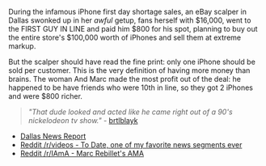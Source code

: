 During the infamous iPhone first day shortage sales, an eBay scalper in Dallas swonked up in her *awful* getup, fans herself with $16,000, went to the FIRST GUY IN LINE and paid him $800 for his spot, planning to buy out the entire store's $100,000 worth of iPhones and sell them at extreme markup.

But the scalper should have read the fine print:  only one iPhone should be sold per customer. This is the very definition of having more money than brains. The woman  And Marc made the most profit out of the deal: he happened to be have friends who were 10th in line, so they got 2 iPhones and were $800 richer. 

> *"That dude looked and acted like he came right out of a 90's nickelodeon tv show."* - [brtlblayk](http://www.reddit.com/r/videos/comments/ufwnt/to_date_one_of_my_favorite_news_segment_ever_lady/c4v4sbf)

* [Dallas News Report](https://www.youtube.com/watch?v=5BiQhNKVgzQ)
* [Reddit /r/videos - To Date, one of my favorite news segments ever](http://www.reddit.com/r/videos/comments/ufwnt/to_date_one_of_my_favorite_news_segment_ever_lady/)
* [Reddit /r/IAmA - Marc Rebillet's AMA](http://www.reddit.com/comments/uha9x/as_requested_i_am_marc_rebillet_the_guy_that_sold/)